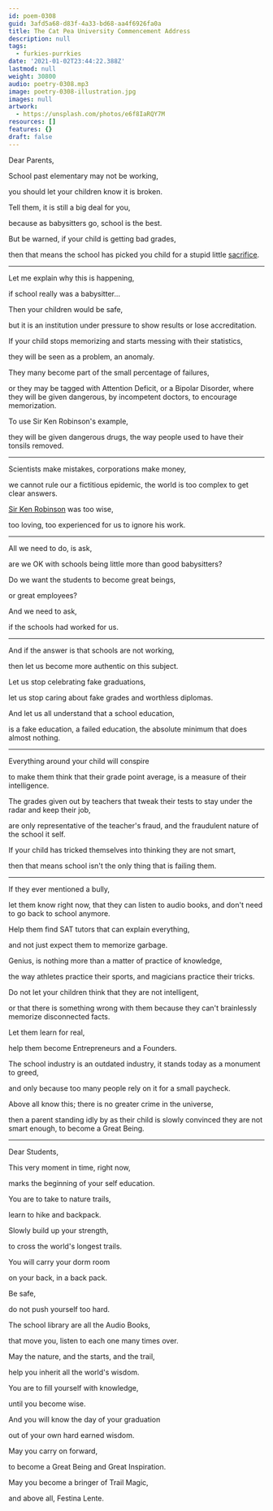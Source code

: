 ```yaml
---
id: poem-0308
guid: 3afd5a68-d83f-4a33-bd68-aa4f6926fa0a
title: The Cat Pea University Commencement Address
description: null
tags:
  - furkies-purrkies
date: '2021-01-02T23:44:22.388Z'
lastmod: null
weight: 30800
audio: poetry-0308.mp3
image: poetry-0308-illustration.jpg
images: null
artwork:
  - https://unsplash.com/photos/e6f8IaRQY7M
resources: []
features: {}
draft: false
---
```


Dear Parents,

School past elementary may not be working,

you should let your children know it is broken.

Tell them, it is still a big deal for you,

because as babysitters go, school is the best.

But be warned, if your child is getting bad grades,

then that means the school has picked you child for a stupid little [sacrifice](https://www.youtube.com/watch?v=DzSnvxejenY).

---

Let me explain why this is happening,

if school really was a babysitter...

Then your children would be safe,

but it is an institution under pressure to show results or lose accreditation.

If your child stops memorizing and starts messing with their statistics,

they will be seen as a problem, an anomaly.

They many become part of the small percentage of failures,

or they may be tagged with Attention Deficit, or a Bipolar Disorder, where they will be given dangerous, by incompetent doctors, to encourage memorization.

To use Sir Ken Robinson's example,

they will be given dangerous drugs, the way people used to have their tonsils removed.

---

Scientists make mistakes, corporations make money,

we cannot rule our a fictitious epidemic, the world is too complex to get clear answers.

[Sir Ken Robinson](https://www.youtube.com/results?search_query=sir+ken+robinson\&sp=CAM%253D) was too wise,

too loving, too experienced for us to ignore his work.

---

All we need to do, is ask,

are we OK with schools being little more than good babysitters?

Do we want the students to become great beings,

or great employees?

And we need to ask,

if the schools had worked for us.

---

And if the answer is that schools are not working,

then let us become more authentic on this subject.

Let us stop celebrating fake graduations,

let us stop caring about fake grades and worthless diplomas.

And let us all understand that a school education,

is a fake education, a failed education, the absolute minimum that does almost nothing.

---

Everything around your child will conspire

to make them think that their grade point average, is a measure of their intelligence.

The grades given out by teachers that tweak their tests to stay under the radar and keep their job,

are only representative of the teacher's fraud, and the fraudulent nature of the school it self.

If your child has tricked themselves into thinking they are not smart,

then that means school isn't the only thing that is failing them.

---

If they ever mentioned a bully,

let them know right now, that they can listen to audio books, and don't need to go back to school anymore.

Help them find SAT tutors that can explain everything,

and not just expect them to memorize garbage.

Genius, is nothing more than a matter of practice of knowledge,

the way athletes practice their sports, and magicians practice their tricks.

Do not let your children think that they are not intelligent,

or that there is something wrong with them because they can't brainlessly memorize disconnected facts.

Let them learn for real,

help them become Entrepreneurs and a Founders.

The school industry is an outdated industry, it stands today as a monument to greed,

and only because too many people rely on it for a small paycheck.

Above all know this; there is no greater crime in the universe,

then a parent standing idly by as their child is slowly convinced they are not smart enough, to become a Great Being.

---

Dear Students,

This very moment in time, right now,

marks the beginning of your self education.

You are to take to nature trails,

learn to hike and backpack.

Slowly build up your strength,

to cross the world's longest trails.

You will carry your dorm room

on your back, in a back pack.

Be safe,

do not push yourself too hard.

The school library are all the Audio Books,

that move you, listen to each one many times over.

May the nature, and the starts, and the trail,

help you inherit all the world's wisdom.

You are to fill yourself with knowledge,

until you become wise.

And you will know the day of your graduation

out of your own hard earned wisdom.

May you carry on forward,

to become a Great Being and Great Inspiration.

May you become a bringer of Trail Magic,

and above all, Festina Lente.
